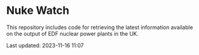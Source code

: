 # Nuke Watch

This repository includes code for retrieving the latest information available on the output of EDF nuclear power plants in the UK.

Last updated: 2023-11-16 11:07